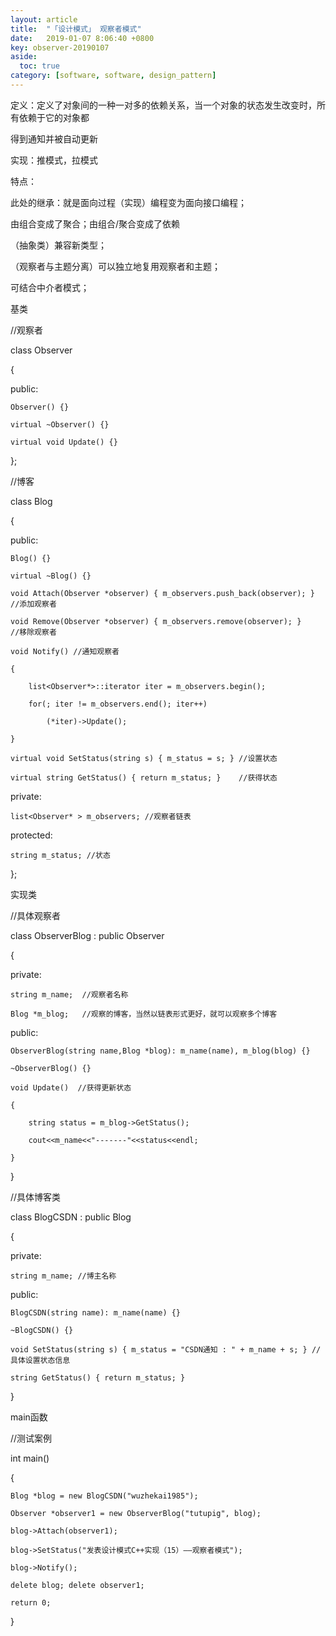 ```yaml
---
layout: article
title:  "「设计模式」 观察者模式"
date:   2019-01-07 8:06:40 +0800
key: observer-20190107
aside:
  toc: true
category: [software, software, design_pattern]
---
```


定义：定义了对象间的一种一对多的依赖关系，当一个对象的状态发生改变时，所有依赖于它的对象都

得到通知并被自动更新

实现：推模式，拉模式

特点：

此处的继承：就是面向过程（实现）编程变为面向接口编程；

由组合变成了聚合；由组合/聚合变成了依赖  

（抽象类）兼容新类型；

（观察者与主题分离）可以独立地复用观察者和主题；

可结合中介者模式；


基类

//观察者

class Observer   

{

public:

    Observer() {}

    virtual ~Observer() {}

    virtual void Update() {}  

};

//博客

class Blog   

{

public:

    Blog() {}

    virtual ~Blog() {}

    void Attach(Observer *observer) { m_observers.push_back(observer); }     //添加观察者

    void Remove(Observer *observer) { m_observers.remove(observer); }        //移除观察者

    void Notify() //通知观察者

    {

        list<Observer*>::iterator iter = m_observers.begin();

        for(; iter != m_observers.end(); iter++)

            (*iter)->Update();

    }

    virtual void SetStatus(string s) { m_status = s; } //设置状态

    virtual string GetStatus() { return m_status; }    //获得状态

private:

    list<Observer* > m_observers; //观察者链表

protected:

    string m_status; //状态

};

实现类

//具体观察者

class ObserverBlog : public Observer    

{

private:

    string m_name;  //观察者名称

    Blog *m_blog;   //观察的博客，当然以链表形式更好，就可以观察多个博客

public:  

    ObserverBlog(string name,Blog *blog): m_name(name), m_blog(blog) {}

    ~ObserverBlog() {}

    void Update()  //获得更新状态

    {  

        string status = m_blog->GetStatus();

        cout<<m_name<<"-------"<<status<<endl;

    }

}



//具体博客类

class BlogCSDN : public Blog

{

private:

    string m_name; //博主名称

public:

    BlogCSDN(string name): m_name(name) {}

    ~BlogCSDN() {}

    void SetStatus(string s) { m_status = "CSDN通知 : " + m_name + s; } //具体设置状态信息

    string GetStatus() { return m_status; }

}

main函数

//测试案例

int main()

{

    Blog *blog = new BlogCSDN("wuzhekai1985");

    Observer *observer1 = new ObserverBlog("tutupig", blog);

    blog->Attach(observer1);

    blog->SetStatus("发表设计模式C++实现（15）——观察者模式");

    blog->Notify();

    delete blog; delete observer1;

    return 0;

}
